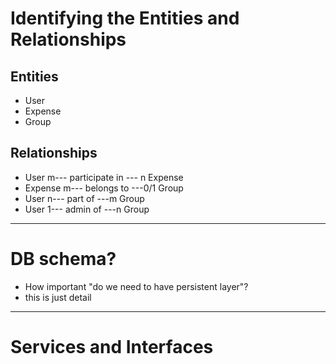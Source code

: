 # Identifying the Entities and Relationships

## Entities

- User
- Expense
- Group

## Relationships

- User    m--- participate in --- n Expense
- Expense m--- belongs to ---0/1 Group
- User   n--- part of ---m  Group
- User 1--- admin of ---n Group


--- ---

# DB schema?

- How important "do we need to have persistent layer"?
- this is just detail

--- ---

# Services and Interfaces





